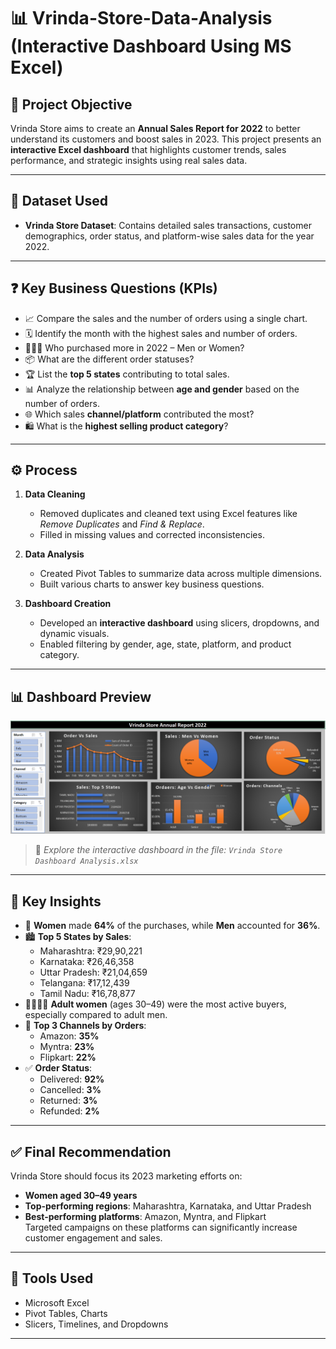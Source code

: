 # 📊 Vrinda-Store-Data-Analysis (Interactive Dashboard Using MS Excel)

## 🎯 Project Objective

Vrinda Store aims to create an **Annual Sales Report for 2022** to better understand its customers and boost sales in 2023. This project presents an **interactive Excel dashboard** that highlights customer trends, sales performance, and strategic insights using real sales data.

---

## 📁 Dataset Used

- **Vrinda Store Dataset**: Contains detailed sales transactions, customer demographics, order status, and platform-wise sales data for the year 2022.

---

## ❓ Key Business Questions (KPIs)

- 📈 Compare the sales and the number of orders using a single chart.
- 🗓️ Identify the month with the highest sales and number of orders.
- 👨‍🦰👩 Who purchased more in 2022 – Men or Women?
- 📦 What are the different order statuses?
- 🏆 List the **top 5 states** contributing to total sales.
- 📊 Analyze the relationship between **age and gender** based on the number of orders.
- 🌐 Which sales **channel/platform** contributed the most?
- 🛍️ What is the **highest selling product category**?

---

## ⚙️ Process

1. **Data Cleaning**  
   - Removed duplicates and cleaned text using Excel features like *Remove Duplicates* and *Find & Replace*.
   - Filled in missing values and corrected inconsistencies.

2. **Data Analysis**  
   - Created Pivot Tables to summarize data across multiple dimensions.
   - Built various charts to answer key business questions.

3. **Dashboard Creation**  
   - Developed an **interactive dashboard** using slicers, dropdowns, and dynamic visuals.
   - Enabled filtering by gender, age, state, platform, and product category.

---

## 📊 Dashboard Preview

![vrinda store analysis dashboard](https://github.com/Pratiksurya28/Vrinda--Store-Data-Analysis-Dashboard/blob/main/image.png)

> 🔗 *Explore the interactive dashboard in the file: `Vrinda Store Dashboard Analysis.xlsx`*

---

## 📌 Key Insights

- 👩 **Women** made **64%** of the purchases, while **Men** accounted for **36%**.
- 🏙️ **Top 5 States by Sales**:
  - Maharashtra: ₹29,90,221
  - Karnataka: ₹26,46,358
  - Uttar Pradesh: ₹21,04,659
  - Telangana: ₹17,12,439
  - Tamil Nadu: ₹16,78,877
- 👨‍👩‍👧‍👦 **Adult women** (ages 30–49) were the most active buyers, especially compared to adult men.
- 🛒 **Top 3 Channels by Orders**:
  - Amazon: **35%**
  - Myntra: **23%**
  - Flipkart: **22%**
- ✅ **Order Status**:
  - Delivered: **92%**
  - Cancelled: **3%**
  - Returned: **3%**
  - Refunded: **2%**

---

## ✅ Final Recommendation

Vrinda Store should focus its 2023 marketing efforts on:
- **Women aged 30–49 years**
- **Top-performing regions**: Maharashtra, Karnataka, and Uttar Pradesh
- **Best-performing platforms**: Amazon, Myntra, and Flipkart  
Targeted campaigns on these platforms can significantly increase customer engagement and sales.

---

## 🧠 Tools Used

- Microsoft Excel
- Pivot Tables, Charts
- Slicers, Timelines, and Dropdowns

---
